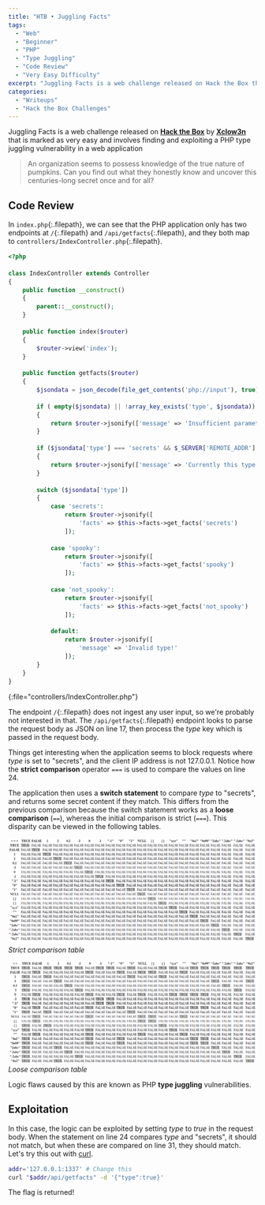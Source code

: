 ```yaml
---
title: "HTB • Juggling Facts"
tags:
  - "Web"
  - "Beginner"
  - "PHP"
  - "Type Juggling"
  - "Code Review"
  - "Very Easy Difficulty"
excerpt: "Juggling Facts is a web challenge released on Hack the Box that is marked as very easy and involves finding and exploiting a PHP type juggling vulnerability in a web application"
categories:
  - "Writeups"
  - "Hack the Box Challenges"
---
```


Juggling Facts is a web challenge released on [**Hack the Box**](https://app.hackthebox.com/challenges/juggling-facts) by [**Xclow3n**](https://app.hackthebox.com/users/172213) that is marked as very easy and involves finding and exploiting a PHP type juggling vulnerability in a web application

> An organization seems to possess knowledge of the true nature of pumpkins. Can you find out what they honestly know and uncover this centuries-long secret once and for all?

## Code Review

In `index.php`{:.filepath}, we can see that the PHP application only has two endpoints at `/`{:.filepath} and `/api/getfacts`{:.filepath}, and they both map to `controllers/IndexController.php`{:.filepath}.

```php
<?php

class IndexController extends Controller
{
    public function __construct()
    {
        parent::__construct();
    }

    public function index($router)
    {
        $router->view('index');
    }

    public function getfacts($router)
    {
        $jsondata = json_decode(file_get_contents('php://input'), true);

        if ( empty($jsondata) || !array_key_exists('type', $jsondata))
        {
            return $router->jsonify(['message' => 'Insufficient parameters!']);
        }

        if ($jsondata['type'] === 'secrets' && $_SERVER['REMOTE_ADDR'] !== '127.0.0.1')
        {
            return $router->jsonify(['message' => 'Currently this type can be only accessed through localhost!']);
        }

        switch ($jsondata['type'])
        {
            case 'secrets':
                return $router->jsonify([
                    'facts' => $this->facts->get_facts('secrets')
                ]);

            case 'spooky':
                return $router->jsonify([
                    'facts' => $this->facts->get_facts('spooky')
                ]);
            
            case 'not_spooky':
                return $router->jsonify([
                    'facts' => $this->facts->get_facts('not_spooky')
                ]);
            
            default:
                return $router->jsonify([
                    'message' => 'Invalid type!'
                ]);
        }
    }
}
```
{:file="controllers/IndexController.php"}

The endpoint `/`{:.filepath} does not ingest any user input, so we're probably not interested in that. The `/api/getfacts`{:.filepath} endpoint looks to parse the request body as JSON on line 17, then process the _type_ key which is passed in the request body.

Things get interesting when the application seems to block requests where _type_ is set to "secrets", and the client IP address is not 127.0.0.1. Notice how the **strict comparison** operator `===` is used to compare the values on line 24.

The application then uses a **switch statement** to compare _type_ to "secrets", and returns some secret content if they match. This differs from the previous comparison because the switch statement works as a **loose comparison** (`==`), whereas the initial comparison is strict (`===`). This disparity can be viewed in the following tables.

![Strict comparison table](/assets/img/post/htb-challenges-juggling-facts/strict-table.png)
_Strict comparison table_

![Loose comparison table](/assets/img/post/htb-challenges-juggling-facts/loose-table.png)
_Loose comparison table_

Logic flaws caused by this are known as PHP **type juggling** vulnerabilities.

## Exploitation

In this case, the logic can be exploited by setting _type_ to _true_ in the request body. When the statement on line 24 compares _type_ and "secrets", it should not match, but when these are compared on line 31, they should match. Let's try this out with [curl](https://github.com/curl/curl).

```bash
addr='127.0.0.1:1337' # Change this
curl "$addr/api/getfacts" -d '{"type":true}'
```

The flag is returned!
